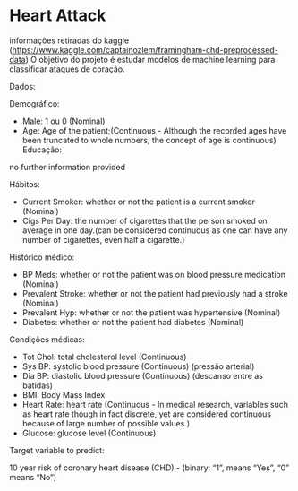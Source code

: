 # Heart Attack 

informações retiradas do kaggle (https://www.kaggle.com/captainozlem/framingham-chd-preprocessed-data)
O objetivo do projeto é estudar modelos de machine learning para classificar ataques de coração.


Dados:

Demográfico:

- Male: 1 ou 0 (Nominal)
- Age: Age of the patient;(Continuous - Although the recorded ages have been truncated to whole numbers, the concept of age is continuous)
Educação:

no further information provided

Hábitos:

- Current Smoker: whether or not the patient is a current smoker (Nominal)
- Cigs Per Day: the number of cigarettes that the person smoked on average in one day.(can be considered continuous as one can
have any number of cigarettes, even half a cigarette.)

Histórico médico:

- BP Meds: whether or not the patient was on blood pressure medication (Nominal)
- Prevalent Stroke: whether or not the patient had previously had a stroke (Nominal)
- Prevalent Hyp: whether or not the patient was hypertensive (Nominal)
- Diabetes: whether or not the patient had diabetes (Nominal)


Condições médicas:

- Tot Chol: total cholesterol level (Continuous)
- Sys BP: systolic blood pressure (Continuous) (pressão arterial)
- Dia BP: diastolic blood pressure (Continuous) (descanso entre as batidas)
- BMI: Body Mass Index
- Heart Rate: heart rate (Continuous - In medical research, variables such as heart rate though in fact discrete, yet are considered continuous because of large number of possible values.)
- Glucose: glucose level (Continuous)

Target variable to predict:

10 year risk of coronary heart disease (CHD) - (binary: “1”, means “Yes”, “0” means “No”)
